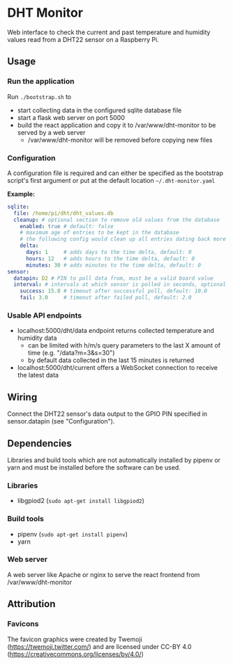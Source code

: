 # DHT Monitor
Web interface to check the current and past temperature and humidity values read from a DHT22 sensor on a Raspberry Pi.

## Usage

### Run the application
Run `./bootstrap.sh` to 
* start collecting data in the configured sqlite database file
* start a flask web server on port 5000
* build the react application and copy it to /var/www/dht-monitor to be served by a web server
  * /var/www/dht-monitor will be removed before copying new files

### Configuration
A configuration file is required and can either be specified as the bootstrap script's first argument or put at the default location `~/.dht-monitor.yaml`

**Example:**
```yaml
sqlite:
  file: /home/pi/dht/dht_values.db
  cleanup: # optional section to remove old values from the database
    enabled: true # default: false
    # maximum age of entries to be kept in the database
    # the following config would clean up all entries dating back more than 36.5 hours (1d + 12h + 30m)
    delta:
      days: 1     # adds days to the time delta, default: 0
      hours: 12   # adds hours to the time delta, default: 0
      minutes: 30 # adds minutes to the time delta, default: 0
sensor:
  datapin: D2 # PIN to poll data from, must be a valid board value
  interval: # intervals at which sensor is polled in seconds, optional section
    success: 15.0 # timeout after successful poll, default: 10.0
    fail: 3.0     # timeout after failed poll, default: 2.0
```
### Usable API endpoints
* localhost:5000/dht/data endpoint returns collected temperature and humidity data
  * can be limited with h/m/s query parameters to the last X amount of time (e.g. "/data?m=3&s=30")
  * by default data collected in the last 15 minutes is returned
* localhost:5000/dht/current offers a WebSocket connection to receive the latest data

## Wiring
Connect the DHT22 sensor's data output to the GPIO PIN specified in sensor.datapin (see "Configuration").

## Dependencies
Libraries and build tools which are not automatically installed by pipenv or yarn and must be installed before the software can be used.

### Libraries
* libgpiod2 (`sudo apt-get install libgpiod2`)

### Build tools
* pipenv (`sudo apt-get install pipenv`)
* yarn

### Web server
A web server like Apache or nginx to serve the react frontend from /var/www/dht-monitor

## Attribution

### Favicons
The favicon graphics were created by Twemoji (https://twemoji.twitter.com/) and are licensed under CC-BY 4.0 (https://creativecommons.org/licenses/by/4.0/)
